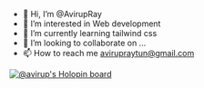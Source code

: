 - 👋 Hi, I’m @AvirupRay
- 👀 I’m interested in Web development 
- 🌱 I’m currently learning tailwind css
- 💞️ I’m looking to collaborate on ...
- 📫 How to reach me avirupraytun@gmail.com

<!---
AvirupRay/AvirupRay is a ✨ special ✨ repository because its `README.md` (this file) appears on your GitHub profile.
You can click the Preview link to take a look at your changes.
--->
[![@avirup's Holopin board](https://holopin.me/avirup)](https://holopin.io/@avirup)
